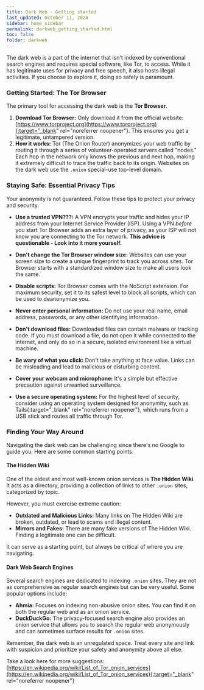 ```yaml
---
title: Dark Web - Getting started
last_updated: October 11, 2024
sidebar: home_sidebar
permalink: darkweb_getting_started.html
toc: false
folder: darkweb
---
```


The dark web is a part of the internet that isn't indexed by conventional search engines and requires special software, like Tor, to access. While it has legitimate uses for privacy and free speech, it also hosts illegal activities. If you choose to explore it, doing so safely is paramount.

### Getting Started: The Tor Browser

The primary tool for accessing the dark web is the **Tor Browser**.

1.  **Download Tor Browser:** Only download it from the official website: [https://www.torproject.org](https://www.torproject.org){:target="_blank" rel="noreferrer noopener"}. This ensures you get a legitimate, untampered version.
2.  **How it works:** Tor (The Onion Router) anonymizes your web traffic by routing it through a series of volunteer-operated servers called "nodes." Each hop in the network only knows the previous and next hop, making it extremely difficult to trace the traffic back to its origin. Websites on the dark web use the `.onion` special-use top-level domain.

### Staying Safe: Essential Privacy Tips

Your anonymity is not guaranteed. Follow these tips to protect your privacy and security.

*   **Use a trusted VPN???:** A VPN encrypts your traffic and hides your IP address from your Internet Service Provider (ISP). Using a VPN *before* you start Tor Browser adds an extra layer of privacy, as your ISP will not know you are connecting to the Tor network.
**This advice is questionable - Look into it more yourself.**


*   **Don't change the Tor Browser window size:** Websites can use your screen size to create a unique fingerprint to track you across sites. Tor Browser starts with a standardized window size to make all users look the same.
*   **Disable scripts:** Tor Browser comes with the NoScript extension. For maximum security, set it to its safest level to block all scripts, which can be used to deanonymize you.
*   **Never enter personal information:** Do not use your real name, email address, passwords, or any other identifying information.
*   **Don't download files:** Downloaded files can contain malware or tracking code. If you must download a file, do not open it while connected to the internet, and only do so in a secure, isolated environment like a virtual machine.
*   **Be wary of what you click:** Don't take anything at face value. Links can be misleading and lead to malicious or disturbing content.
*   **Cover your webcam and microphone:** It's a simple but effective precaution against unwanted surveillance.
*   **Use a secure operating system:** For the highest level of security, consider using an operating system designed for anonymity, such as Tails{:target="_blank" rel="noreferrer noopener"}, which runs from a USB stick and routes all traffic through Tor.

### Finding Your Way Around

Navigating the dark web can be challenging since there's no Google to guide you. Here are some common starting points:

#### The Hidden Wiki

One of the oldest and most well-known onion services is **The Hidden Wiki**. It acts as a directory, providing a collection of links to other `.onion` sites, categorized by topic.

However, you must exercise extreme caution:
*   **Outdated and Malicious Links:** Many links on The Hidden Wiki are broken, outdated, or lead to scams and illegal content.
*   **Mirrors and Fakes:** There are many fake versions of The Hidden Wiki. Finding a legitimate one can be difficult.

It can serve as a starting point, but always be critical of where you are navigating.

#### Dark Web Search Engines

Several search engines are dedicated to indexing `.onion` sites. They are not as comprehensive as regular search engines but can be very useful. Some popular options include:

*   **Ahmia:** Focuses on indexing non-abusive onion sites. You can find it on both the regular web and as an onion service.
*   **DuckDuckGo:** The privacy-focused search engine also provides an onion service that allows you to search the regular web anonymously and can sometimes surface results for `.onion` sites.

Remember, the dark web is an unregulated space. Treat every site and link with suspicion and prioritize your safety and anonymity above all else.

Take a look here for more suggestions:
[https://en.wikipedia.org/wiki/List_of_Tor_onion_services](https://en.wikipedia.org/wiki/List_of_Tor_onion_services){:target="_blank" rel="noreferrer noopener"}

